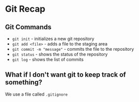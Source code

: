 # Git Recap

## Git Commands

- `git init` - initializes a new git repository
- `git add <file>` - adds a file to the staging area
- `git commit -m "message"` - commits the file to the repository
- `git status` - shows the status of the repository
- `git log` - shows the list of commits

## What if I don't want git to keep track of something?

We use a file called `.gitignore`